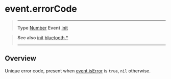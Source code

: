 # event.errorCode

> --------------------- ------------------------------------------------------------------------------------------
> __Type__              [Number](https://docs.coronalabs.com/api/type/Number.html)
> __Event__             [init](/plugin/bluetooth/event/init/)


> __See also__          [init](/plugin/bluetooth/event/init/)
>						[bluetooth.*](/plugin/bluetooth/)
> --------------------- ------------------------------------------------------------------------------------------

## Overview

Unique error code, present when [event.isError](/plugin/bluetooth/event/init/isError) is `true`, `nil` otherwise.
